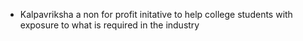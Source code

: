 - Kalpavriksha a non for profit initative to help college students with exposure to what is required in the industry
